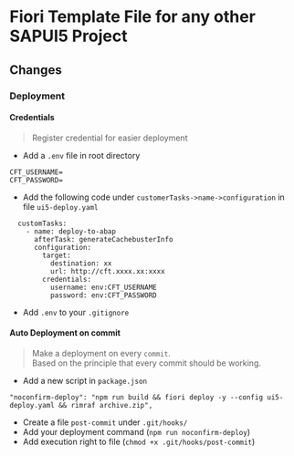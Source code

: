 # Fiori Template File for any other SAPUI5 Project


## Changes


### Deployment

#### Credentials

> Register credential for easier deployment

- Add a `.env` file in root directory
```
CFT_USERNAME=
CFT_PASSWORD=
```

- Add the following code under `customerTasks->name->configuration` in file `ui5-deploy.yaml`

```
  customTasks:
    - name: deploy-to-abap
      afterTask: generateCachebusterInfo
      configuration:
        target:
          destination: xx
          url: http://cft.xxxx.xx:xxxx
        credentials:
          username: env:CFT_USERNAME
          password: env:CFT_PASSWORD
```

- Add `.env` to your `.gitignore`

#### Auto Deployment on commit

> Make a deployment on every `commit`. \
> Based on the principle that every commit should be working.

- Add a new script in `package.json`
```
"noconfirm-deploy": "npm run build && fiori deploy -y --config ui5-deploy.yaml && rimraf archive.zip",
```

- Create a file `post-commit` under `.git/hooks/`
- Add your deployment command (`npm run noconfirm-deploy`)
- Add execution right to file (`chmod +x .git/hooks/post-commit`)
